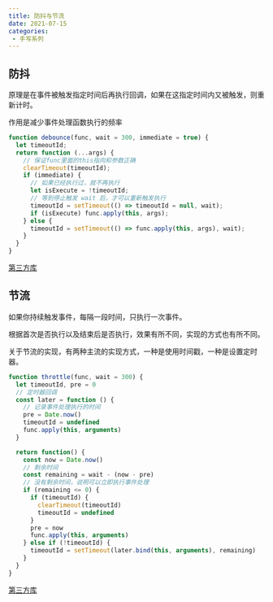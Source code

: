 ```yaml
---
title: 防抖与节流
date: 2021-07-15
categories: 
 - 手写系列
---
```


## 防抖
原理是在事件被触发指定时间后再执行回调，如果在这指定时间内又被触发，则重新计时。

作用是减少事件处理函数执行的频率
```javascript
function debounce(func, wait = 300, immediate = true) {
  let timeoutId;
  return function (...args) {
    // 保证func里面的this指向和参数正确
    clearTimeout(timeoutId);
    if (immediate) {
      // 如果已经执行过，就不再执行
      let isExecute = !timeoutId;
      // 等到停止触发 wait 后，才可以重新触发执行
      timeoutId = setTimeout(() => timeoutId = null, wait);
      if (isExecute) func.apply(this, args);
    } else {
      timeoutId = setTimeout(() => func.apply(this, args), wait);
    }
  }
}
```
[第三方库](https://github.com/component/debounce/blob/master/index.js)

## 节流
如果你持续触发事件，每隔一段时间，只执行一次事件。

根据首次是否执行以及结束后是否执行，效果有所不同，实现的方式也有所不同。

关于节流的实现，有两种主流的实现方式，一种是使用时间戳，一种是设置定时器。

```javascript
function throttle(func, wait = 300) {
  let timeoutId, pre = 0
  // 定时器回调
  const later = function () {
    // 记录事件处理执行的时间
    pre = Date.now()
    timeoutId = undefined
    func.apply(this, arguments)
  }

  return function() {
    const now = Date.now()
    // 剩余时间
    const remaining = wait - (now - pre)
    // 没有剩余时间，说明可以立即执行事件处理
    if (remaining <= 0) {
      if (timeoutId) {
        clearTimeout(timeoutId)
        timeoutId = undefined
      }
      pre = now
      func.apply(this, arguments)
    } else if (!timeoutId) {
      timeoutId = setTimeout(later.bind(this, arguments), remaining)
    }
  }
}
```

[第三方库](https://github.com/niksy/throttle-debounce/blob/master/throttle.js)